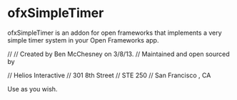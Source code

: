 

ofxSimpleTimer
==============

ofxSimpleTimer is an addon for open frameworks that implements a very simple timer system in your Open Frameworks app. 


//
//  Created by Ben McChesney on 3/8/13.
//  Maintained and open sourced by

//  Helios Interactive
//  301 8th Street
//  STE 250
//  San Francisco , CA


Use as you wish.